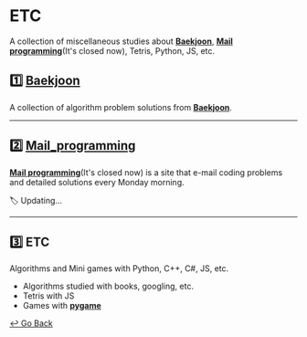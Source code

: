 # ETC

A collection of miscellaneous studies about **[Baekjoon](https://www.acmicpc.net/)**, **[Mail programming](https://mailprogramming.com/)**(It's closed now), Tetris, Python, JS, etc.

## :one: [Baekjoon](https://github.com/lisy0123/Study/tree/master/ETC/01_baekjoon)

A collection of algorithm problem solutions from **[Baekjoon](https://www.acmicpc.net/)**.

---

## :two: [Mail_programming](https://github.com/lisy0123/Study/blob/master/ETC/02_Mail_programming)

**[Mail programming](https://mailprogramming.com/)**(It's closed now) is a site that e-mail coding problems and detailed solutions every Monday morning.

:label: Updating...

---

## :three: ETC

Algorithms and Mini games with Python, C++, C#, JS, etc.

- Algorithms studied with books, googling, etc.
- Tetris with JS
- Games with **[pygame](https://www.pygame.org)**

[↩️ Go Back](https://github.com/lisy0123/Study)

